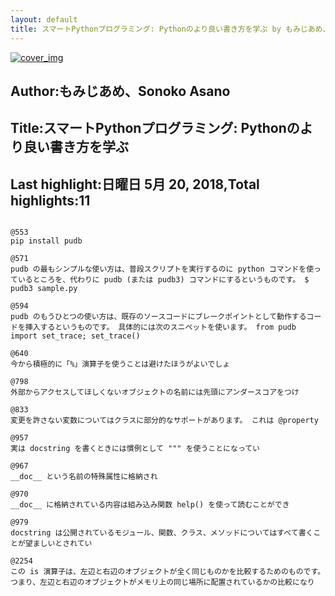 ```yaml
---
layout: default
title: スマートPythonプログラミング: Pythonのより良い書き方を学ぶ by もみじあめ、Sonoko Asano
---
```


[![cover_img](http://images-jp.amazon.com/images/P/B01CX2AVUG.09.MZZZZZZZ.jpg)](https://www.amazon.co.jp/dp/B01CX2AVUG)  
## Author:もみじあめ、Sonoko Asano  
## Title:スマートPythonプログラミング: Pythonのより良い書き方を学ぶ  
## Last highlight:日曜日 5月 20, 2018,Total highlights:11  
```
  
@553  
pip install pudb  
  
@571  
pudb の最もシンプルな使い方は、普段スクリプトを実行するのに python コマンドを使っているところを、代わりに pudb (または pudb3) コマンドにするというものです。 $ pudb3 sample.py  
  
@594  
pudb のもうひとつの使い方は、既存のソースコードにブレークポイントとして動作するコードを挿入するというものです。 具体的には次のスニペットを使います。 from pudb import set_trace; set_trace()  
  
@640  
今から積極的に「%」演算子を使うことは避けたほうがよいでしょ  
  
@798  
外部からアクセスしてほしくないオブジェクトの名前には先頭にアンダースコアをつけ  
  
@833  
変更を許さない変数についてはクラスに部分的なサポートがあります。 これは @property  
  
@957  
実は docstring を書くときには慣例として """ を使うことになってい  
  
@967  
__doc__ という名前の特殊属性に格納され  
  
@970  
__doc__ に格納されている内容は組み込み関数 help() を使って読むことができ  
  
@979  
docstring は公開されているモジュール、関数、クラス、メソッドについてはすべて書くことが望ましいとされてい  
  
@2254  
この is 演算子は、左辺と右辺のオブジェクトが全く同じものかを比較するためのものです。 つまり、左辺と右辺のオブジェクトがメモリ上の同じ場所に配置されているかの比較になり  
